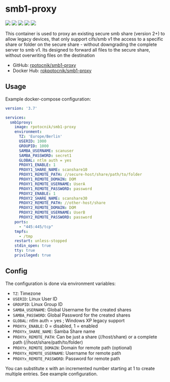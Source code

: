 # smb1-proxy #

[![](https://img.shields.io/docker/v/rpotocnik/smb1-proxy?sort=semver)](https://hub.docker.com/r/rpotocnik/smb1-proxy/tags)
[![](https://img.shields.io/docker/pulls/rpotocnik/smb1-proxy)](https://hub.docker.com/r/rpotocnik/smb1-proxy)
[![](https://img.shields.io/docker/stars/rpotocnik/smb1-proxy)](https://hub.docker.com/r/rpotocnik/smb1-proxy)
[![](https://img.shields.io/docker/image-size/rpotocnik/smb1-proxy)](https://hub.docker.com/r/rpotocnik/smb1-proxy)
[![](https://img.shields.io/docker/cloud/build/rpotocnik/smb1-proxy)](https://hub.docker.com/r/rpotocnik/smb1-proxy/builds)

This container is used to proxy an existing secure smb share (version 2+) to allow legacy devices, that only support cifs/smb v1 the access to a specific share or folder on the secure share - without downgrading the complete server to smb v1. Its designed to forward all files to the secure share, without overwriting files on the destination

* GitHub: [rpotocnik/smb1-proxy](https://github.com/rpotocnik/smb1-proxy)
* Docker Hub: [rokpotocnik/smb1-proxy](https://hub.docker.com/repository/docker/rokpotocnik/smb1-proxy)

## Usage ##

Example docker-compose configuration:

```yml
version: '3.7'

services:
  smb1proxy:
    image: rpotocnik/smb1-proxy
    environment:
      TZ: 'Europe/Berlin'
      USERID: 1000
      GROUPID: 1000
      SAMBA_USERNAME: scanuser
      SAMBA_PASSWORD: secret1
      GLOBAL: ntlm auth = yes
      PROXY1_ENABLE: 1
      PROXY1_SHARE_NAME: scanshare10
      PROXY1_REMOTE_PATH: //secure-host/share/path/to/folder
      PROXY1_REMOTE_DOMAIN: DOM
      PROXY1_REMOTE_USERNAME: UserA
      PROXY1_REMOTE_PASSWORD: password
      PROXY2_ENABLE: 1
      PROXY2_SHARE_NAME: scanshare30
      PROXY2_REMOTE_PATH: //other-host/share
      PROXY2_REMOTE_DOMAIN: DOM
      PROXY2_REMOTE_USERNAME: UserB
      PROXY2_REMOTE_PASSWORD: password
    ports:
      - "445:445/tcp"
    tmpfs:
      - /tmp
    restart: unless-stopped
    stdin_open: true
    tty: true
    privileged: true
```

## Config ##

The configuration is done via environment variables:

- `TZ`: Timezone
- `USERID`: Linux User ID
- `GROUPID`: Linux Group ID
- `SAMBA_USERNAME`: Global Username for the created shares
- `SAMBA_PASSWORD`: Global Password for the created shares
- `GLOBAL`: ntlm auth = yes ; Windows XP legacy support
- `PROXYx_ENABLE`: 0 = disabled, 1 = enabled
- `PROXYx_SHARE_NAME`: Samba Share name
- `PROXYx_REMOTE_PATH`: Can be just a share (//host/share) or a complete path (//host/share/path/to/folder)
- `PROXYx_REMOTE_DOMAIN`: Domain for remote path (optional)
- `PROXYx_REMOTE_USERNAME`: Username for remote path
- `PROXYx_REMOTE_PASSWORD`: Password for remote path

You can substitute x with an incremented number starting at 1 to create multiple entries. See example configuration.
